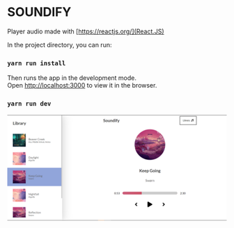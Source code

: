 # SOUNDIFY

Player audio made with [https://reactjs.org/](React.JS)

In the project directory, you can run:

### `yarn run install`

Then runs the app in the development mode.\
Open [http://localhost:3000](http://localhost:3000) to view it in the browser.

### `yarn run dev`

![soundify](./soundify.png "soundify")
